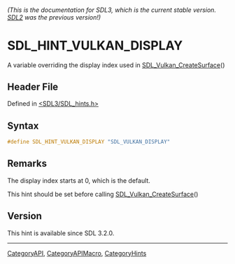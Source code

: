 ###### (This is the documentation for SDL3, which is the current stable version. [SDL2](https://wiki.libsdl.org/SDL2/) was the previous version!)
# SDL_HINT_VULKAN_DISPLAY

A variable overriding the display index used in [SDL_Vulkan_CreateSurface](SDL_Vulkan_CreateSurface)()

## Header File

Defined in [<SDL3/SDL_hints.h>](https://github.com/libsdl-org/SDL/blob/main/include/SDL3/SDL_hints.h)

## Syntax

```c
#define SDL_HINT_VULKAN_DISPLAY "SDL_VULKAN_DISPLAY"
```

## Remarks

The display index starts at 0, which is the default.

This hint should be set before calling
[SDL_Vulkan_CreateSurface](SDL_Vulkan_CreateSurface)()

## Version

This hint is available since SDL 3.2.0.

----
[CategoryAPI](CategoryAPI), [CategoryAPIMacro](CategoryAPIMacro), [CategoryHints](CategoryHints)

